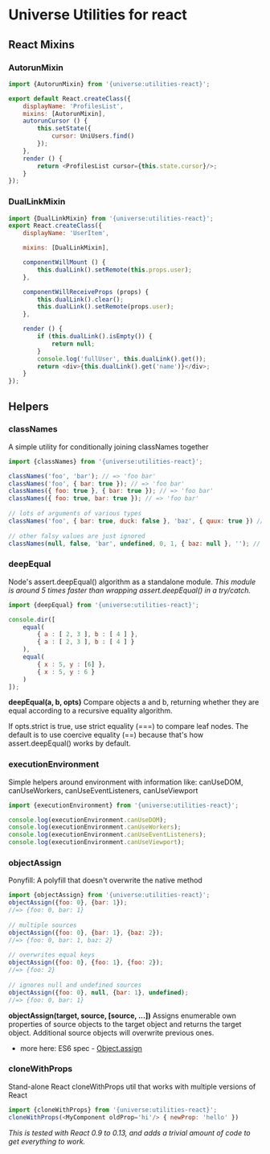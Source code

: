 # Universe Utilities for react

## React Mixins

### AutorunMixin

```js
import {AutorunMixin} from '{universe:utilities-react}';

export default React.createClass({
    displayName: 'ProfilesList',
    mixins: [AutorunMixin],
    autorunCursor () {
        this.setState({
            cursor: UniUsers.find()
        });
    },
    render () {
        return <ProfilesList cursor={this.state.cursor}/>;
    }
});
```

### DualLinkMixin

```js
import {DualLinkMixin} from '{universe:utilities-react}';
export React.createClass({
    displayName: 'UserItem',

    mixins: [DualLinkMixin],

    componentWillMount () {
        this.dualLink().setRemote(this.props.user);
    },

    componentWillReceiveProps (props) {
        this.dualLink().clear();
        this.dualLink().setRemote(props.user);
    },

    render () {
        if (this.dualLink().isEmpty()) {
            return null;
        }
        console.log('fullUser', this.dualLink().get());
        return <div>{this.dualLink().get('name')}</div>;
    }
});
```

## Helpers

### classNames

A simple utility for conditionally joining classNames together

```js
import {classNames} from '{universe:utilities-react}';

classNames('foo', 'bar'); // => 'foo bar' 
classNames('foo', { bar: true }); // => 'foo bar' 
classNames({ foo: true }, { bar: true }); // => 'foo bar' 
classNames({ foo: true, bar: true }); // => 'foo bar' 
 
// lots of arguments of various types 
classNames('foo', { bar: true, duck: false }, 'baz', { quux: true }) // => 'foo bar baz quux' 
 
// other falsy values are just ignored 
classNames(null, false, 'bar', undefined, 0, 1, { baz: null }, ''); // => 'bar 1' 
```

### deepEqual

Node's assert.deepEqual() algorithm as a standalone module.
*This module is around 5 times faster than wrapping assert.deepEqual() in a try/catch.*

```js
import {deepEqual} from '{universe:utilities-react}';

console.dir([
    equal(
        { a : [ 2, 3 ], b : [ 4 ] },
        { a : [ 2, 3 ], b : [ 4 ] }
    ),
    equal(
        { x : 5, y : [6] },
        { x : 5, y : 6 }
    )
]);
```

**deepEqual(a, b, opts)**
Compare objects a and b, returning whether they are equal according to a recursive equality algorithm.

If opts.strict is true, use strict equality (===) to compare leaf nodes. The default is to use coercive equality (==) because that's how assert.deepEqual() works by default.

### executionEnvironment

Simple helpers around environment with information like:
canUseDOM, canUseWorkers, canUseEventListeners, canUseViewport

```js
import {executionEnvironment} from '{universe:utilities-react}';

console.log(executionEnvironment.canUseDOM);
console.log(executionEnvironment.canUseWorkers);
console.log(executionEnvironment.canUseEventListeners);
console.log(executionEnvironment.canUseViewport);
```

### objectAssign

Ponyfill: A polyfill that doesn't overwrite the native method

```js
import {objectAssign} from '{universe:utilities-react}';
objectAssign({foo: 0}, {bar: 1});
//=> {foo: 0, bar: 1} 
 
// multiple sources 
objectAssign({foo: 0}, {bar: 1}, {baz: 2});
//=> {foo: 0, bar: 1, baz: 2} 
 
// overwrites equal keys 
objectAssign({foo: 0}, {foo: 1}, {foo: 2});
//=> {foo: 2} 
 
// ignores null and undefined sources 
objectAssign({foo: 0}, null, {bar: 1}, undefined);
//=> {foo: 0, bar: 1} 
```

**objectAssign(target, source, [source, ...])**
Assigns enumerable own properties of source objects to the target object and returns the target object. Additional source objects will overwrite previous ones.

- more here: ES6 spec - [Object.assign](https://people.mozilla.org/~jorendorff/es6-draft.html#sec-object.assign)

### cloneWithProps

Stand-alone React cloneWithProps util that works with multiple versions of React

```js
import {cloneWithProps} from '{universe:utilities-react}';
cloneWithProps(<MyComponent oldProp='hi'/> { newProp: 'hello' })
```

*This is tested with React 0.9 to 0.13, and adds a trivial amount of code to get everything to work.*